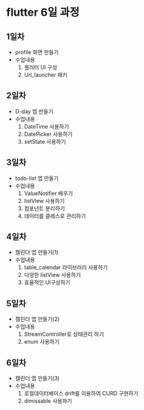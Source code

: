 # flutter 6일 과정

## 1일차
- profile 화면 만들기
- 수업내용
  1. 플러터 UI 구성
  2. Url_launcher 패키

## 2일차
- D-day 앱 만들기
- 수업내용
  1. DateTime 사용하기
  2. DatePicker 사용하기
  3. setState 사용하기
 
## 3일차
- todo-list 앱 만들기
- 수업내용
  1. ValueNotifier 배우기
  2. listView 사용하기
  3. 컴포넌트 분리하기
  4. 데이터를 클래스로 관리하기
 
## 4일차
- 캘린더 앱 만들기(1)
- 수업내용
  1. table_calendar 라이브러리 사용하기
  2. 다양한 listView 사용하기
  3. 효율적인 UI구성하기
 
## 5일차
- 캘린더 앱 만들기(2)
- 수업내용
  1. StreamController로 상태관리 하기
  2. enum 사용하기

## 6일차
- 캘린더 앱 만들기(3)
- 수업내용
  1. 로컬데이터베이스 drift를 이용하여 CURD 구현하기
  2. dimissable 사용하기
